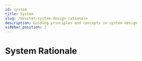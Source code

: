 ```yaml
---
id: system
title: System
slug: /devchat-system-design-rationale
description: Guiding principles and concepts in system design
sidebar_position: 2
---
```


# System Rationale
